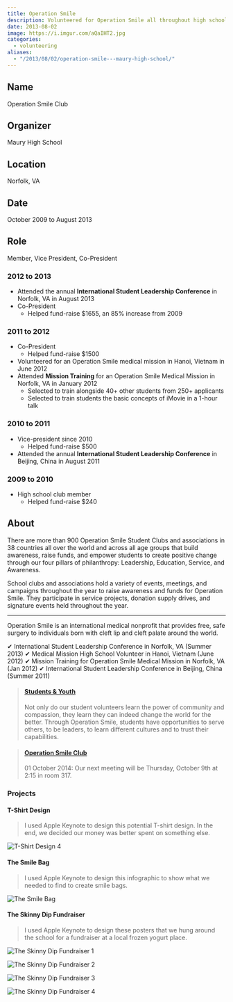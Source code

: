 ```yaml
---
title: Operation Smile
description: Volunteered for Operation Smile all throughout high school.
date: 2013-08-02
image: https://i.imgur.com/aQaIHT2.jpg
categories:
  - volunteering
aliases:
  - "/2013/08/02/operation-smile---maury-high-school/"
---
```


## Name

Operation Smile Club

## Organizer

Maury High School

## Location

Norfolk, VA

## Date

October 2009 to August 2013

## Role

Member, Vice President, Co-President

### 2012 to 2013

- Attended the annual **International Student Leadership Conference** in Norfolk, VA in August 2013
- Co-President
  - Helped fund-raise $1655, an 85% increase from 2009

### 2011 to 2012

- Co-President
  - Helped fund-raise $1500
- Volunteered for an Operation Smile medical mission in Hanoi, Vietnam in June 2012
- Attended **Mission Training** for an Operation Smile Medical Mission in Norfolk, VA in January 2012
  - Selected to train alongside 40+ other students from 250+ applicants
  - Selected to train students the basic concepts of iMovie in a 1-hour talk

### 2010 to 2011

- Vice-president since 2010
  - Helped fund-raise $500
- Attended the annual **International Student Leadership Conference** in Beijing, China in August 2011

### 2009 to 2010

- High school club member
  - Helped fund-raise $240

## About

There are more than 900 Operation Smile Student Clubs and associations in 38 countries all over the world and across all age groups that build awareness, raise funds, and empower students to create positive change through our four pillars of philanthropy: Leadership, Education, Service, and Awareness.

School clubs and associations hold a variety of events, meetings, and campaigns throughout the year to raise awareness and funds for Operation Smile. They participate in service projects, donation supply drives, and signature events held throughout the year.

---

Operation Smile is an international medical nonprofit that provides free, safe surgery to individuals born with cleft lip and cleft palate around the world.

✔︎ International Student Leadership Conference in Norfolk, VA (Summer 2013)
✔︎ Medical Mission High School Volunteer in Hanoi, Vietnam (June 2012)
✔︎ Mission Training for Operation Smile Medical Mission in Norfolk, VA (Jan 2012)
✔︎ International Student Leadership Conference in Beijing, China (Summer 2011)

<blockquote class="embedly-card"><h4><a href="https://www.operationsmile.org/act-now/student-youth">Students & Youth</a></h4><p>Not only do our student volunteers learn the power of community and compassion, they learn they can indeed change the world for the better. Through Operation Smile, students have opportunities to serve others, to be leaders, to learn different cultures and to trust their capabilities.</p></blockquote>
<script async src="//cdn.embedly.com/widgets/platform.js" charset="UTF-8"></script>

<blockquote class="embedly-card"><h4><a href="https://biogirl757.weebly.com/operation-smile-club.html">Operation Smile Club</a></h4><p>01 October 2014: Our next meeting will be Thursday, October 9th at 2:15 in room 317.</p></blockquote>

### Projects

#### T-Shirt Design

> I used Apple Keynote to design this potential T-shirt design. In the end, we decided our money was better spent on something else.

![T-Shirt Design 4](https://i.imgur.com/coRiWRv.jpg)

#### The Smile Bag

> I used Apple Keynote to design this infographic to show what we needed to find to create smile bags.

![The Smile Bag](https://i.imgur.com/uSCSEN0.jpg)

#### The Skinny Dip Fundraiser

> I used Apple Keynote to design these posters that we hung around the school for a fundraiser at a local frozen yogurt place.

![The Skinny Dip Fundraiser 1](https://i.imgur.com/6lPkXQl.jpg)

![The Skinny Dip Fundraiser 2](https://i.imgur.com/Uxieh9Z.jpg)

![The Skinny Dip Fundraiser 3](https://i.imgur.com/JIqufJS.jpg)

![The Skinny Dip Fundraiser 4](https://i.imgur.com/V4TWUeD.jpg)
